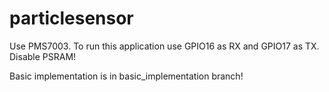 # particlesensor

Use PMS7003.
To run this application use GPIO16 as RX and GPIO17 as TX.
Disable PSRAM!

Basic implementation is in basic_implementation branch!
